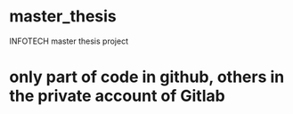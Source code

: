 # master_thesis
INFOTECH master thesis project


# only part of code in github, others in the private account of Gitlab
